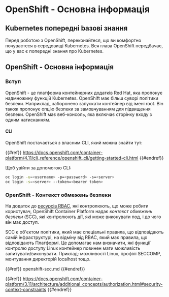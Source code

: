 # OpenShift - Основна інформація

## Kubernetes попередні b**азові знання** <a href="#a94e" id="a94e"></a>

Перед роботою з OpenShift, переконайтеся, що ви комфортно почуваєтеся в середовищі Kubernetes. Вся глава OpenShift передбачає, що у вас є попередні знання про Kubernetes.

## OpenShift - Основна інформація

### Вступ

OpenShift - це платформа контейнерних додатків Red Hat, яка пропонує надмножину функцій Kubernetes. OpenShift має більш суворі політики безпеки. Наприклад, заборонено запускати контейнер від імені root. Він також пропонує опцію безпеки за замовчуванням для підвищення безпеки. OpenShift має веб-консоль, яка включає сторінку входу з одним натисканням.

#### CLI

OpenShift постачається з власним CLI, який можна знайти тут:

{{#ref}}
https://docs.openshift.com/container-platform/4.11/cli_reference/openshift_cli/getting-started-cli.html
{{#endref}}

Щоб увійти за допомогою CLI:
```bash
oc login -u=<username> -p=<password> -s=<server>
oc login -s=<server> --token=<bearer token>
```
### **OpenShift - Контекст обмежень безпеки** <a href="#a94e" id="a94e"></a>

На додаток до [ресурсів RBAC](https://docs.openshift.com/container-platform/3.11/architecture/additional_concepts/authorization.html#architecture-additional-concepts-authorization), які контролюють, що може робити користувач, OpenShift Container Platform надає _контекст обмежень безпеки_ (SCC), які контролюють дії, які може виконувати под, і до чого він має доступ.

SCC є об'єктом політики, який має спеціальні правила, що відповідають самій інфраструктурі, на відміну від RBAC, який має правила, що відповідають Платформі. Це допомагає нам визначити, які функції контролю доступу Linux контейнер повинен мати можливість запитувати/виконувати. Приклад: можливості Linux, профілі SECCOMP, монтування директорій localhost тощо.

{{#ref}}
openshift-scc.md
{{#endref}}

{{#ref}}
https://docs.openshift.com/container-platform/3.11/architecture/additional_concepts/authorization.html#security-context-constraints
{{#endref}}
